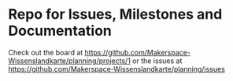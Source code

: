 # Repo for Issues, Milestones and Documentation

Check out the board at https://github.com/Makerspace-Wissenslandkarte/planning/projects/1
or the issues at https://github.com/Makerspace-Wissenslandkarte/planning/issues
